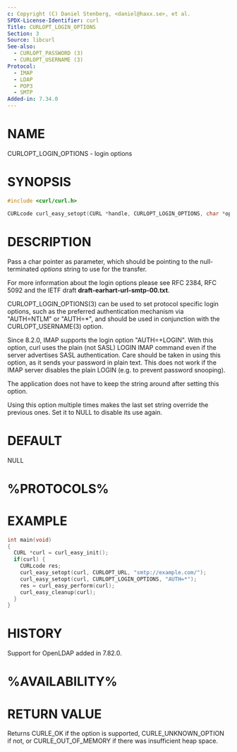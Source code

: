```yaml
---
c: Copyright (C) Daniel Stenberg, <daniel@haxx.se>, et al.
SPDX-License-Identifier: curl
Title: CURLOPT_LOGIN_OPTIONS
Section: 3
Source: libcurl
See-also:
  - CURLOPT_PASSWORD (3)
  - CURLOPT_USERNAME (3)
Protocol:
  - IMAP
  - LDAP
  - POP3
  - SMTP
Added-in: 7.34.0
---
```


# NAME

CURLOPT_LOGIN_OPTIONS - login options

# SYNOPSIS

~~~c
#include <curl/curl.h>

CURLcode curl_easy_setopt(CURL *handle, CURLOPT_LOGIN_OPTIONS, char *options);
~~~

# DESCRIPTION

Pass a char pointer as parameter, which should be pointing to the
null-terminated *options* string to use for the transfer.

For more information about the login options please see RFC 2384, RFC 5092 and
the IETF draft **draft-earhart-url-smtp-00.txt**.

CURLOPT_LOGIN_OPTIONS(3) can be used to set protocol specific login options,
such as the preferred authentication mechanism via "AUTH=NTLM" or "AUTH=*",
and should be used in conjunction with the CURLOPT_USERNAME(3) option.

Since 8.2.0, IMAP supports the login option "AUTH=+LOGIN". With this option,
curl uses the plain (not SASL) LOGIN IMAP command even if the server
advertises SASL authentication. Care should be taken in using this option, as
it sends your password in plain text. This does not work if the IMAP server
disables the plain LOGIN (e.g. to prevent password snooping).

The application does not have to keep the string around after setting this
option.

Using this option multiple times makes the last set string override the
previous ones. Set it to NULL to disable its use again.

# DEFAULT

NULL

# %PROTOCOLS%

# EXAMPLE

~~~c
int main(void)
{
  CURL *curl = curl_easy_init();
  if(curl) {
    CURLcode res;
    curl_easy_setopt(curl, CURLOPT_URL, "smtp://example.com/");
    curl_easy_setopt(curl, CURLOPT_LOGIN_OPTIONS, "AUTH=*");
    res = curl_easy_perform(curl);
    curl_easy_cleanup(curl);
  }
}
~~~

# HISTORY

Support for OpenLDAP added in 7.82.0.

# %AVAILABILITY%

# RETURN VALUE

Returns CURLE_OK if the option is supported, CURLE_UNKNOWN_OPTION if not, or
CURLE_OUT_OF_MEMORY if there was insufficient heap space.
